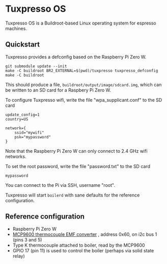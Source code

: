 # Tuxpresso OS
Tuxpresso OS is a Buildroot-based Linux operating system for espresso machines.

## Quickstart
Tuxpresso provides a defconfig based on the Raspberry Pi Zero W.

    git submodule update --init
    make -C buildroot BR2_EXTERNAL=$(pwd)/tuxpresso tuxpresso_defconfig
    make -C buildroot

This should produce a file, `buildroot/output/image/sdcard.img`, which can be written to an SD card for a Raspbery Pi Zero W.

To configure Tuxpresso wifi, write the file "wpa\_supplicant.conf" to the SD card

    update_config=1
    country=US

    network={
        ssid="mywifi"
        psk="mypassword"
    }
    
Note that the Raspberry Pi Zero W can only connect to 2.4 GHz wifi networks.

To set the root password, write the file "password.txt" to the SD card

    mypassword

You can connect to the Pi via SSH, username "root".

Tuxpresso will start `boilerd` with sane defaults for the reference configuration.

## Reference configuration
* Raspberry Pi Zero W
* [MCP9600 thermocouple EMF converter](https://www.sparkfun.com/products/16294) , address 0x60, on i2c bus 1 (pins 3 and 5)
* Type K thermocouple attached to boiler, read by the MCP9600
* GPIO 17 (pin 11) is used to control the boiler (perhaps via solid state relay)
